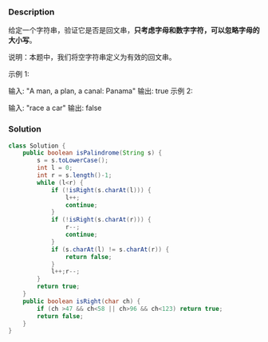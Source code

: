 ### Description
给定一个字符串，验证它是否是回文串，**只考虑字母和数字字符，可以忽略字母的大小写**。

说明：本题中，我们将空字符串定义为有效的回文串。

示例 1:

输入: "A man, a plan, a canal: Panama"
输出: true
示例 2:

输入: "race a car"
输出: false


### Solution
```java
class Solution {
    public boolean isPalindrome(String s) {
        s = s.toLowerCase();
        int l = 0;
        int r = s.length()-1;
        while (l<r) {
            if (!isRight(s.charAt(l))) {
                l++;
                continue;
            }
            if (!isRight(s.charAt(r))) {
                r--;
                continue;
            }
            if (s.charAt(l) != s.charAt(r)) {
                return false;
            }
            l++;r--;
        }
        return true;
    }
    public boolean isRight(char ch) {
        if (ch >47 && ch<58 || ch>96 && ch<123) return true;
        return false;
    }
}
```